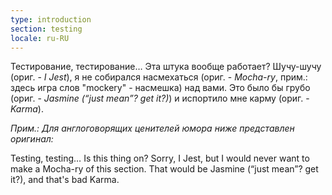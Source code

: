 ```yaml
---
type: introduction
section: testing
locale: ru-RU
---
```

Тестирование, тестирование… Эта штука вообще работает? Шучу-шучу (ориг. - *I Jest*), я не собирался насмехаться (ориг. - *Mocha-ry*, прим.: здесь игра слов "mockery" - насмешка) над вами. Это было бы грубо (ориг. - *Jasmine (“just mean”? get it?)*) и испортило мне карму (ориг. - *Karma*).

*Прим.: Для англоговорящих ценителей юмора ниже представлен оригинал:*

Testing, testing… Is this thing on? Sorry, I Jest, but I would never want to make a Mocha-ry of this section. That would be Jasmine (“just mean”? get it?), and that's bad Karma.
